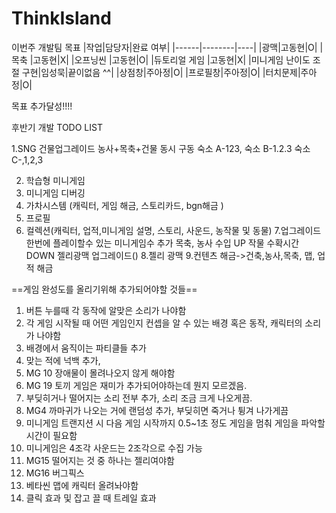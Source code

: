 # ThinkIsland
이번주 개발팀 목표
|작업|담당자|완료 여부|
|------|--------|----|
|광맥|고동현|O|
|목축 |고동현|X|
|오프닝씬 |고동현|O|
|듀토리얼 게임 |고동현|X|
|미니게임 난이도 조절 구현|임성묵|끝이없음 ^^|
|상점창|주아정|O|
|프로필창|주아정|O|
|터치문제|주아정|O|



목표 추가달성!!!!

후반기 개발 TODO LIST

1.SNG
  건물업그레이드
   농사+목축+건물 동시 구동
   숙소 A-123,
   숙소 B-1.2.3
   숙소 C-,1,2,3

2. 학습형 미니게임
3. 미니게임 디버깅 
4. 가차시스템 (캐릭터, 게임 해금, 스토리카드, bgn해금 )
5. 프로필 
6. 컬렉션(캐릭터, 업적,미니게임 설명, 스토리, 사운드, 농작물 및 동물)
7.업그레이드
   한번에 플레이할수 있는 미니게임수 추가
           목축, 농사 수입 UP
   작물 수확시간 DOWN
           젤리광맥 업그레이드()
8.젤리 광맥
9.컨텐츠 해금->건축,농사,목축, 맵, 업적 해금



==게임 완성도를 올리기위해 추가되어야할 것들==

1) 버튼 누를때 각 동작에 알맞은 소리가 나야함
2) 각 게임 시작될 때 어떤 게임인지 컨셉을 알 수 있는 배경 혹은 동작, 캐릭터의 소리가 나야함
3) 배경에서 움직이는 파티클들 추가
4) 맞는 적에 넉백 추가, 
5) MG 10 장애물이 몰려나오지 않게 해야함
6) MG 19 토끼 게임은 재미가 추가되어야하는데 뭔지 모르겠음.
7) 부딪히거나 떨어지는 소리 전부 추가, 소리 조금 크게 나오게끔.
8) MG4 까마귀가 나오는 거에 랜덤성 추가, 부딪히면 죽거나 튕겨 나가게끔
9) 미니게임 트랜지션 시 다음 게임 시작까지 0.5~1초 정도 게임을 멈춰 게임을 파악할 시간이 필요함
10) 미니게임은 4조각 사운드는 2조각으로 수집 가능
11) MG15 떨어지는 것 중 하나는 젤리여야함
12) MG16 버그픽스
13) 베타씬 맵에 캐릭터 올려놔야함
14) 클릭 효과 및 잡고 끌 때 트레일 효과
